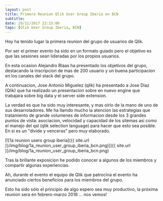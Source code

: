 ```yaml
---
layout: post
title: Primera Reunion Qlik User Group Iberia en BCN
subtitle: 
date: 29/11/2017 22:15:00
tags: [Qlik User Group Iberia, BCN]
---
```


Hoy ha tenido lugar la primera reunion del grupo de usuarios de Qlik.

Por ser el primer evento ha sido en un formato guiado pero el objetivo es que las sesiones sean lideradas por los propios usuarios.

En esta ocasion Alejandro Blaas ha presentado los objetivos del grupo, destacando la inscripcion de mas de 200 usuario y un buena participacion en los canales del stack del grupo.

A continuacion, Jose Antonio Miguelez (qlik) ha presentado a Jose Diaz (Qlik) que ha realizado un presentacion sobre en nuevo engine que trabajara sobre big data y el server side extension.

La verdad es que ha sido muy interesante, y mas oirlo de la mano de uno de sus desarroladores. Me ha llamdo mucho la atencion las estrategias que tratamiento de grande volumenes de informacion desde los 3 grandes puntos de vista: asociacion, velocidad y capacidad de los sitemas asi como el manejo del qsl (qlik selection language) para hacer que esto sea posible. En si es un "divide y venceras" pero muy elaborado.

[![1a reunion users group iberia]({{ site.url }}/img/blog/1a_reunion_user_group_iberia_bcn.png)]({{ site.url }}/img/blog/1a_reunion_user_group_iberia_bcn.png)

Tras la brillante exposicion he podido conocer a algunos de los miembros y compartir algunas experiencias.

Ah, durante el evento el equipo de Qlik que patrocina el evento ha anunciado ciertos beneficios para los miembros del grupo.

Esto ha sido sólo el principio de algo espero sea muy productivo, la próxima reunion sera en febrero-marzo 2018 ... nos vemos!
